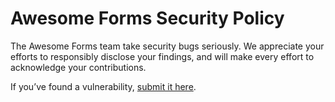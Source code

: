 # Awesome Forms Security Policy

The Awesome Forms team take security bugs seriously. We appreciate your efforts to responsibly disclose your findings, and will make every effort to acknowledge your contributions.

If you’ve found a vulnerability, [submit it here](https://hackerone.com/awesome-forms).
